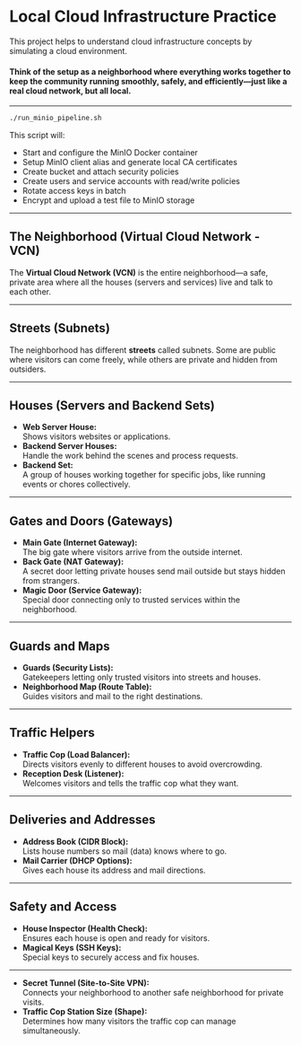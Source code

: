 # Local Cloud Infrastructure Practice

This project helps to understand cloud infrastructure concepts by simulating a cloud environment.

#### Think of the setup as a neighborhood where everything works together to keep the community running smoothly, safely, and efficiently—just like a real cloud network, but all local.
---
```bash
./run_minio_pipeline.sh
```

This script will:

- Start and configure the MinIO Docker container  
- Setup MinIO client alias and generate local CA certificates  
- Create bucket and attach security policies  
- Create users and service accounts with read/write policies  
- Rotate access keys in batch  
- Encrypt and upload a test file to MinIO storage 

---

## The Neighborhood (Virtual Cloud Network - VCN)

The **Virtual Cloud Network (VCN)** is the entire neighborhood—a safe, private area where all the houses (servers and services) live and talk to each other.

---

## Streets (Subnets)

The neighborhood has different **streets** called subnets. Some are public where visitors can come freely, while others are private and hidden from outsiders.

---

## Houses (Servers and Backend Sets)

- **Web Server House:**  
  Shows visitors websites or applications.
- **Backend Server Houses:**  
  Handle the work behind the scenes and process requests.
- **Backend Set:**  
  A group of houses working together for specific jobs, like running events or chores collectively.

---

## Gates and Doors (Gateways)

- **Main Gate (Internet Gateway):**  
  The big gate where visitors arrive from the outside internet.
- **Back Gate (NAT Gateway):**  
  A secret door letting private houses send mail outside but stays hidden from strangers.
- **Magic Door (Service Gateway):**  
  Special door connecting only to trusted services within the neighborhood.

---

## Guards and Maps

- **Guards (Security Lists):**  
  Gatekeepers letting only trusted visitors into streets and houses.
- **Neighborhood Map (Route Table):**  
  Guides visitors and mail to the right destinations.

---

## Traffic Helpers

- **Traffic Cop (Load Balancer):**  
  Directs visitors evenly to different houses to avoid overcrowding.
- **Reception Desk (Listener):**  
  Welcomes visitors and tells the traffic cop what they want.

---

## Deliveries and Addresses

- **Address Book (CIDR Block):**  
  Lists house numbers so mail (data) knows where to go.
- **Mail Carrier (DHCP Options):**  
  Gives each house its address and mail directions.

---

## Safety and Access

- **House Inspector (Health Check):**  
  Ensures each house is open and ready for visitors.
- **Magical Keys (SSH Keys):**  
  Special keys to securely access and fix houses.

---

- **Secret Tunnel (Site-to-Site VPN):**  
  Connects your neighborhood to another safe neighborhood for private visits.
- **Traffic Cop Station Size (Shape):**  
  Determines how many visitors the traffic cop can manage simultaneously.

